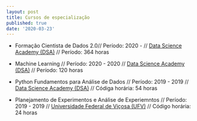 ```yaml
---
layout: post
title: Cursos de especialização
published: true
date: '2020-03-23'
---
```

- Formação Cientista de Dados 2.0//
Período: 2020 - //
[Data Science Academy (DSA)](https://www.datascienceacademy.com.br/) //
Período: 364 horas

- Machine Learning //
Período: 2020 - 2020 //
[Data Science Academy (DSA)](https://www.datascienceacademy.com.br/) //
Período: 120 horas

- Python Fundamentos para Análise de Dados //
Período: 2019 - 2019 //
[Data Science Academy (DSA)](https://www.datascienceacademy.com.br/) //
Códiga horária: 54 horas

- Planejamento de Experimentos e Análise de Experiemntos //
Período: 2019 - 2019 //
[Universidade Federal de Viçosa (UFV)](https://www.ufv.br/) //
Código horária: 24 horas
